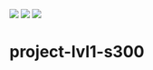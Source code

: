 <a href="https://codeclimate.com/github/ToLive/project-lvl1-s300/maintainability"><img src="https://api.codeclimate.com/v1/badges/41d437a67a7d7a8315d5/maintainability" /></a>
<a href="https://codeclimate.com/github/ToLive/project-lvl1-s300/test_coverage"><img src="https://api.codeclimate.com/v1/badges/41d437a67a7d7a8315d5/test_coverage" /></a>
<a href="https://travis-ci.org/ToLive/project-lvl1-s300"><img src="https://travis-ci.org/ToLive/project-lvl1-s300.svg?branch=master" /></a>

# project-lvl1-s300
